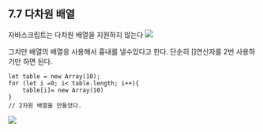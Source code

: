 ## 7.7 다차원 배열

자바스크립트는 다차원 배열을 지원하지 않는다
![](https://images.velog.io/images/dear_sopi9211/post/5843461e-e72a-4191-95e7-6ae354857101/%E1%84%89%E1%85%B3%E1%84%8F%E1%85%B3%E1%84%85%E1%85%B5%E1%86%AB%E1%84%89%E1%85%A3%E1%86%BA%202020-11-05%20%E1%84%8B%E1%85%A9%E1%84%92%E1%85%AE%202.26.12.png)

그치만 배열의 배열응 사용해서 흉내를 낼수있다고 한다.
단순히 []연산자를 2번 사용하기만 하면 된다.

```
let table = new Array(10);
for (let i =0; i< table.length; i++){
	table[i]= new Array(10)
}
// 2차원 배열을 만들었다.

```

![](https://images.velog.io/images/dear_sopi9211/post/32c7a739-859e-4a48-a686-1e4e509b84b1/%E1%84%89%E1%85%B3%E1%84%8F%E1%85%B3%E1%84%85%E1%85%B5%E1%86%AB%E1%84%89%E1%85%A3%E1%86%BA%202020-11-05%20%E1%84%8B%E1%85%A9%E1%84%92%E1%85%AE%202.30.21.png)
